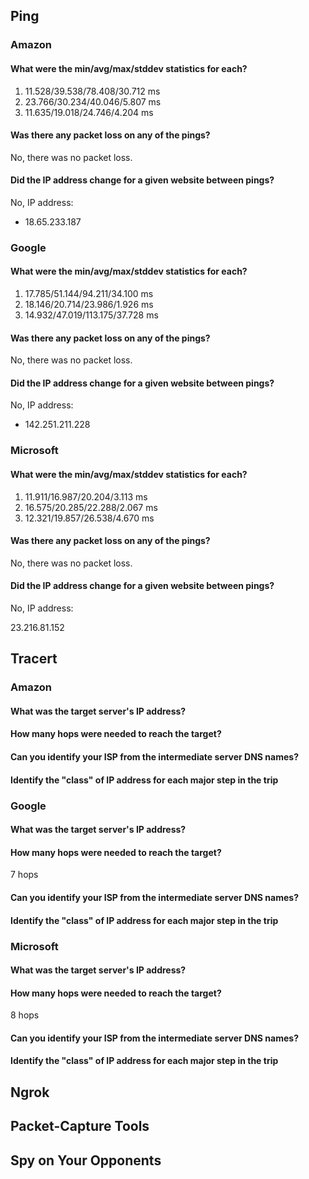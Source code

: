 
## Ping


### Amazon

#### What were the min/avg/max/stddev statistics for each?


1. 11.528/39.538/78.408/30.712 ms
2. 23.766/30.234/40.046/5.807 ms
3. 11.635/19.018/24.746/4.204 ms

#### Was there any packet loss on any of the pings?

No, there was no packet loss.

#### Did the IP address change for a given website between pings?

No, IP address:

- 18.65.233.187


### Google

#### What were the min/avg/max/stddev statistics for each?

1. 17.785/51.144/94.211/34.100 ms
2. 18.146/20.714/23.986/1.926 ms
3. 14.932/47.019/113.175/37.728 ms

#### Was there any packet loss on any of the pings?

No, there was no packet loss.

#### Did the IP address change for a given website between pings?

No, IP address:

- 142.251.211.228


### Microsoft

#### What were the min/avg/max/stddev statistics for each?

1. 11.911/16.987/20.204/3.113 ms
2. 16.575/20.285/22.288/2.067 ms
3. 12.321/19.857/26.538/4.670 ms

#### Was there any packet loss on any of the pings?

No, there was no packet loss.

#### Did the IP address change for a given website between pings?

No, IP address:

23.216.81.152



## Tracert

### Amazon

#### What was the target server's IP address?


#### How many hops were needed to reach the target?



#### Can you identify your ISP from the intermediate server DNS names?

#### Identify the "class" of IP address for each major step in the trip


### Google

#### What was the target server's IP address?



#### How many hops were needed to reach the target?

7 hops

#### Can you identify your ISP from the intermediate server DNS names?

#### Identify the "class" of IP address for each major step in the trip


### Microsoft


#### What was the target server's IP address?

#### How many hops were needed to reach the target?

8 hops

#### Can you identify your ISP from the intermediate server DNS names?

#### Identify the "class" of IP address for each major step in the trip

## Ngrok

## Packet-Capture Tools

## Spy on Your Opponents 

